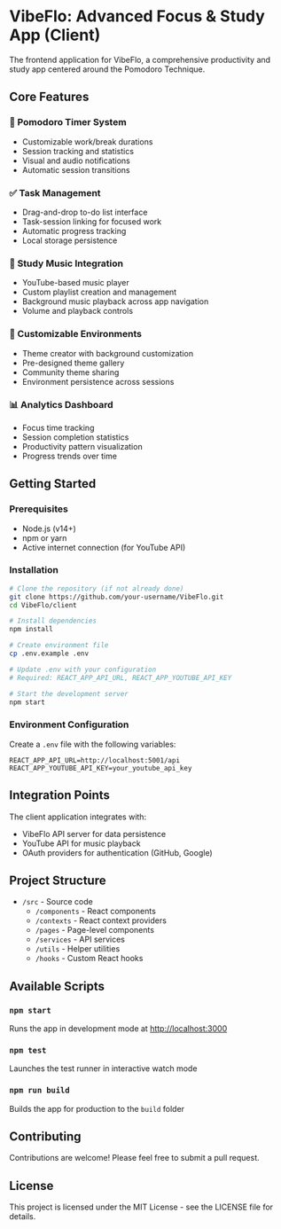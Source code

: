 # VibeFlo: Advanced Focus & Study App (Client)

The frontend application for VibeFlo, a comprehensive productivity and study app centered around the Pomodoro Technique.

## Core Features

### 🍅 Pomodoro Timer System
- Customizable work/break durations
- Session tracking and statistics
- Visual and audio notifications
- Automatic session transitions

### ✅ Task Management
- Drag-and-drop to-do list interface
- Task-session linking for focused work
- Automatic progress tracking
- Local storage persistence

### 🎵 Study Music Integration
- YouTube-based music player
- Custom playlist creation and management
- Background music playback across app navigation
- Volume and playback controls

### 🎨 Customizable Environments
- Theme creator with background customization
- Pre-designed theme gallery
- Community theme sharing
- Environment persistence across sessions

### 📊 Analytics Dashboard
- Focus time tracking
- Session completion statistics
- Productivity pattern visualization
- Progress trends over time

## Getting Started

### Prerequisites
- Node.js (v14+)
- npm or yarn
- Active internet connection (for YouTube API)

### Installation
```bash
# Clone the repository (if not already done)
git clone https://github.com/your-username/VibeFlo.git
cd VibeFlo/client

# Install dependencies
npm install

# Create environment file
cp .env.example .env

# Update .env with your configuration
# Required: REACT_APP_API_URL, REACT_APP_YOUTUBE_API_KEY

# Start the development server
npm start
```

### Environment Configuration
Create a `.env` file with the following variables:
```
REACT_APP_API_URL=http://localhost:5001/api
REACT_APP_YOUTUBE_API_KEY=your_youtube_api_key
```

## Integration Points
The client application integrates with:
- VibeFlo API server for data persistence
- YouTube API for music playback
- OAuth providers for authentication (GitHub, Google)

## Project Structure
- `/src` - Source code
  - `/components` - React components
  - `/contexts` - React context providers
  - `/pages` - Page-level components
  - `/services` - API services
  - `/utils` - Helper utilities
  - `/hooks` - Custom React hooks

## Available Scripts

### `npm start`
Runs the app in development mode at [http://localhost:3000](http://localhost:3000)

### `npm test`
Launches the test runner in interactive watch mode

### `npm run build`
Builds the app for production to the `build` folder

## Contributing
Contributions are welcome! Please feel free to submit a pull request.

## License
This project is licensed under the MIT License - see the LICENSE file for details.
